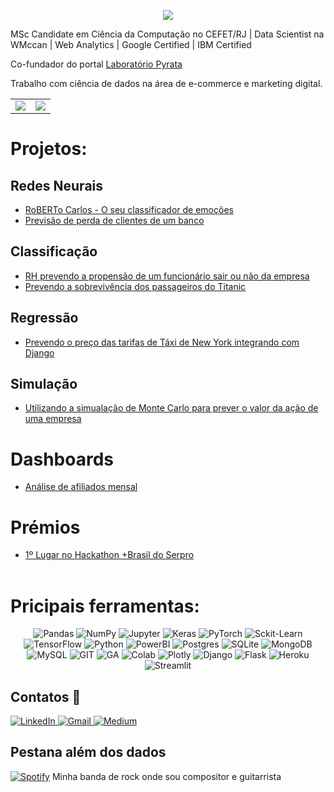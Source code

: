 
<p align="center">
<img src="perfil_p.png" align="center">
</p>

MSc Candidate em Ciência da Computação no CEFET/RJ | Data Scientist na WMccan | Web Analytics | Google Certified | IBM Certified

Co-fundador do portal [Laboratório Pyrata]()

Trabalho com ciência de dados na área de e-commerce e marketing digital.

<center>
    <table>
        <tr>
            <td>
                <img src="https://github-readme-stats.vercel.app/api/top-langs/?username=paulopestanajunior&hide=html&layout=compact&theme=buefy" />
            </td>
            <td>
                <img src="https://github-readme-stats.vercel.app/api?username=paulopestanajunior&theme=buefy"/>
            </td>
        </tr>   
    </table>
</center>

# Projetos:

## Redes Neurais
- [RoBERTo Carlos - O seu classificador de emoções](../../../RoBERToCarlos)
- [Previsão de perda de clientes de um banco](/bank-churn/bank-churn.ipynb)

## Classificação
- [RH prevendo a propensão de um funcionário sair ou não da empresa](/rh)
- [Prevendo a sobrevivência dos passageiros do Titanic](/titanic)

## Regressão
- [Prevendo o preço das tarifas de Táxi de New York integrando com Django](/newyork)

## Simulação
- [Utilizando a simualação de Monte Carlo para prever o valor da ação de uma empresa](https://colab.research.google.com/drive/1V_gzCEALQozgYxQnXY_6tKv88NohAHMa)

# Dashboards
- [Análise de afiliados mensal](/dashboards/dash-an%C3%A1lise-de-afiliados.png)

# Prémios
- [1º Lugar no Hackathon +Brasil do Serpro](https://www.serpro.gov.br/menu/noticias/noticias-2021/hackathon-brasil-resultado)
<br><br>

# Pricipais ferramentas:

<p align="center">
    
<img alt="Pandas" src="https://img.shields.io/badge/pandas%20-%23150458.svg?&style=for-the-badge&logo=pandas&logoColor=white" />
<img alt="NumPy" src="https://img.shields.io/badge/numpy%20-%23013243.svg?&style=for-the-badge&logo=numpy&logoColor=white" />
<img alt="Jupyter" src="https://img.shields.io/badge/Jupyter%20-%23F37626.svg?&style=for-the-badge&logo=Jupyter&logoColor=white" />
<img alt="Keras" src="https://img.shields.io/badge/Keras%20-%23D00000.svg?&style=for-the-badge&logo=Keras&logoColor=white"/>
<img alt="PyTorch" src="https://img.shields.io/badge/PyTorch%20-%23EE4C2C.svg?&style=for-the-badge&logo=PyTorch&logoColor=white" />
<img alt="Sckit-Learn" src="https://img.shields.io/badge/scikit_learn-F7931E?style=for-the-badge&logo=scikit-learn&logoColor=white" />
<img alt="TensorFlow" src="https://img.shields.io/badge/TensorFlow%20-%23FF6F00.svg?&style=for-the-badge&logo=TensorFlow&logoColor=white" />
<img alt="Python"src="https://img.shields.io/badge/Python-3776AB?style=for-the-badge&logo=python&logoColor=white"/>
<img alt="PowerBI" src ="https://img.shields.io/badge/PowerBI-F2C811?style=for-the-badge&logo=Power%20BI&logoColor=white"/>
<img alt="Postgres" src ="https://img.shields.io/badge/postgres-%23316192.svg?&style=for-the-badge&logo=postgresql&logoColor=white"/>
<img alt="SQLite" src ="https://img.shields.io/badge/SQLite-07405E?style=for-the-badge&logo=sqlite&logoColor=white"/>
<img alt="MongoDB"src="https://img.shields.io/badge/MongoDB-4EA94B?style=for-the-badge&logo=mongodb&logoColor=white">
<img alt="MySQL"src="https://img.shields.io/badge/MySQL-00000F?style=for-the-badge&logo=mysql&logoColor=white">
<img alt="GIT"src="https://img.shields.io/badge/Git-F05032?style=for-the-badge&logo=git&logoColor=white">
<img alt="GA" src="https://img.shields.io/badge/Google%20Analytics-E37400?style=for-the-badge&logo=google%20analytics&logoColor=white">
<img alt="Colab" src="https://img.shields.io/badge/Colab-F9AB00?style=for-the-badge&logo=googlecolab&color=525252">
<img alt="Plotly" src="https://img.shields.io/badge/Plotly-239120?style=for-the-badge&logo=plotly&logoColor=white"/>
<img alt="Django" src="https://img.shields.io/badge/django%20-%23092E20.svg?&style=for-the-badge&logo=django&logoColor=white"/>
<img alt="Flask" src="https://img.shields.io/badge/flask%20-%23000.svg?&style=for-the-badge&logo=flask&logoColor=white"/>
<img alt="Heroku" src="https://img.shields.io/badge/heroku%20-%23430098.svg?&style=for-the-badge&logo=heroku&logoColor=white"/>
<img alt="Streamlit" src="https://img.shields.io/badge/Streamlit-FF4B4B?style=for-the-badge&logo=Streamlit&logoColor=white"/>

  
</p>

<h2>Contatos 💬</h2>
<a href="https://www.linkedin.com/in/paulopestanajunior/"  >
    <img alt="LinkedIn" src="https://img.shields.io/badge/linkedin%20-%230077B5.svg?&style=for-the-badge&logo=linkedin&logoColor=white"/>
</a>
<a href="mailto:paulopestanajunior@gmail.com"  >
    <img alt="Gmail" src="https://img.shields.io/badge/Gmail-D14836?style=for-the-badge&logo=gmail&logoColor=white" />
</a>
<a href="https://paulopestanajunior.medium.com/"  >
    <img alt="Medium" src="https://img.shields.io/badge/Medium%20-%23000000.svg?&style=for-the-badge&logo=Medium&logoColor=white"/>
</a>

<h2>Pestana além dos dados</h2>


<p>
  <a href="https://open.spotify.com/artist/0vNe8yl2C9Q94U6ayB9qHb"  >
  <img alt="Spotify" src="https://img.shields.io/badge/Spotify-1ED760?style=for-the-badge&logo=spotify&logoColor=white" /></a> Minha banda de rock onde sou compositor e guitarrista</p>

